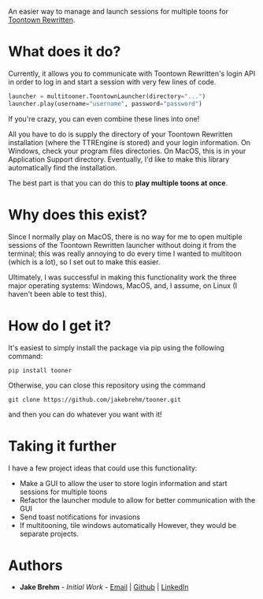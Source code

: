 An easier way to manage and launch sessions for multiple toons for [Toontown Rewritten](https://toontownrewritten.com).

# What does it do?

Currently, it allows you to communicate with Toontown Rewritten's login API in order to log in and start a session with very few lines of code.

```python
launcher = multitooner.ToontownLauncher(directory="...")
launcher.play(username="username", password="password")
```

If you're crazy, you can even combine these lines into one!

All you have to do is supply the directory of your Toontown Rewritten installation (where the TTREngine is stored) and your login information. On Windows, check your program files directories. On MacOS, this is in your Application Support directory. Eventually, I'd like to make this library automatically find the installation.

The best part is that you can do this to **play multiple toons at once**.

# Why does this exist?

Since I normally play on MacOS, there is no way for me to open multiple sessions of the Toontown Rewritten launcher without doing it from the terminal; this was really annoying to do every time I wanted to multitoon (which is a lot), so I set out to make this easier.

Ultimately, I was successful in making this functionality work the three major operating systems: Windows, MacOS, and, I assume, on Linux (I haven't been able to test this).

# How do I get it?

It's easiest to simply install the package via pip using the following command:

```
pip install tooner
```

Otherwise, you can close this repository using the command

```
git clone https://github.com/jakebrehm/tooner.git
```

and then you can do whatever you want with it!

# Taking it further

I have a few project ideas that could use this functionality:
<!-- - Make a menu bar app for MacOS  -->
- Make a GUI to allow the user to store login information and start sessions for multiple toons
- Refactor the launcher module to allow for better communication with the GUI
- Send toast notifications for invasions
- If multitooning, tile windows automatically
However, they would be separate projects.

# Authors
- **Jake Brehm** - *Initial Work* - [Email](mailto:mail@jakebrehm.com) | [Github](http://github.com/jakebrehm) | [LinkedIn](http://linkedin.com/in/jacobbrehm)